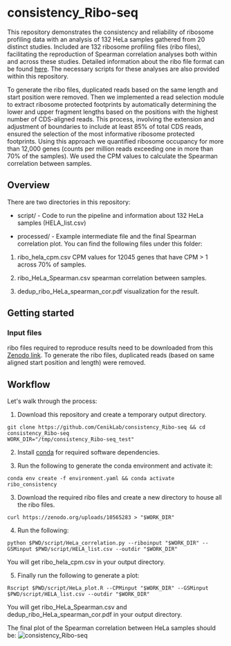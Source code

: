 # consistency_Ribo-seq
This repository demonstrates the consistency and reliability of ribosome profiling data with an analysis of 132 HeLa samples gathered from 20 distinct studies. Included are 132  ribosome profiling files (ribo files), facilitating the reproduction of Spearman correlation analyses both within and across these studies. Detailed information about the ribo file format can be found [here](https://github.com/ribosomeprofiling/riboflow). The necessary scripts for these analyses are also provided within this repository.

To generate the ribo files, duplicated reads based on the same length and start position were removed. Then we implemented a read selection module to extract ribosome protected footprints by automatically determining the lower and upper fragment lengths based on the positions with the highest number of CDS-aligned reads. This process, involving the extension and adjustment of boundaries to include at least 85% of total CDS reads, ensured the selection of the most informative ribosome protected footprints. Using this approach we quantified ribosome occupancy for more than 12,000 genes (counts per million reads exceeding one in more than 70% of the samples). We used the CPM values to calculate the Spearman correlation between samples.

## Overview 
There are two directories in this repository:

- script/ - Code to run the pipeline and information about 132 HeLa samples (HELA\_list.csv)

- processed/ - Example intermediate file and the final Spearman correlation plot. You can find the following files under this folder:

1. ribo\_hela\_cpm.csv CPM values for 12045 genes that have CPM > 1 across 70% of samples.

2. ribo\_HeLa\_Spearman.csv spearman correlation between samples.

3. dedup\_ribo\_HeLa\_spearman\_cor.pdf visualization for the result.

## Getting started

### Input files
ribo files required to reproduce results need to be downloaded from this [Zenodo link](https://zenodo.org/uploads/10565283). To generate the ribo files, duplicated reads (based on same aligned start position and length) were removed.

## Workflow
Let's walk through the process:

1. Download this repository and create a temporary output directory.
```
git clone https://github.com/CenikLab/consistency_Ribo-seq && cd consistency_Ribo-seq
WORK_DIR="/tmp/consistency_Ribo-seq_test"
```

2. Install [conda](https://docs.conda.io/en/latest/miniconda.html) for required software dependencies.

3. Run the following to generate the conda environment and activate it:
```
conda env create -f environment.yaml && conda activate ribo_consistency
```

3. Download the required ribo files and create a new directory to house all the ribo files.
```
curl https://zenodo.org/uploads/10565283 > "$WORK_DIR"
```

4. Run the following:
```
python $PWD/script/HeLa_correlation.py --riboinput "$WORK_DIR" --GSMinput $PWD/script/HELA_list.csv --outdir "$WORK_DIR"
```
You will get ribo\_hela\_cpm.csv in your output directory.

5. Finally run the following to generate a plot:
```
Rscript $PWD/script/HeLa_plot.R --CPMinput "$WORK_DIR" --GSMinput $PWD/script/HELA_list.csv --outdir "$WORK_DIR"
```

You will get ribo\_HeLa\_Spearman.csv and dedup\_ribo\_HeLa\_spearman\_cor.pdf in your output directory.

The final plot of the Spearman correlation between HeLa samples should be:
![consistency_Ribo-seq](https://github.com/CenikLab/consistency_Ribo-seq/blob/main/processed/dedup_ribo_HeLa_spearman_cor.jpg")
